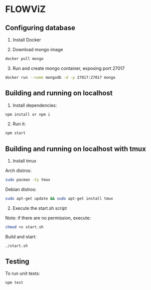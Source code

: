 # FLOWViZ

## Configuring database

1. Install Docker

2. Download mongo image

```sh
docker pull mongo
```

3. Run and create mongo container, exposing port 27017

```sh
docker run --name mongodb -d -p 27017:27017 mongo
```

## Building and running on localhost

1. Install dependencies:

```sh
npm install or npm i
```

2. Run it:

```sh
npm start
```

## Building and running on localhost **with tmux**

1. Install tmux

Arch distros:
```sh
sudo pacman -Sy tmux
```

Debian distros:
```sh
sudo apt-get update && sudo apt-get install tmux
```

2. Execute the start.sh script

Note: if there are no permission, execute:
```sh
chmod +x start.sh
```

Build and start:
```sh
./start.sh
```

## Testing

To run unit tests:

```sh
npm test
```
